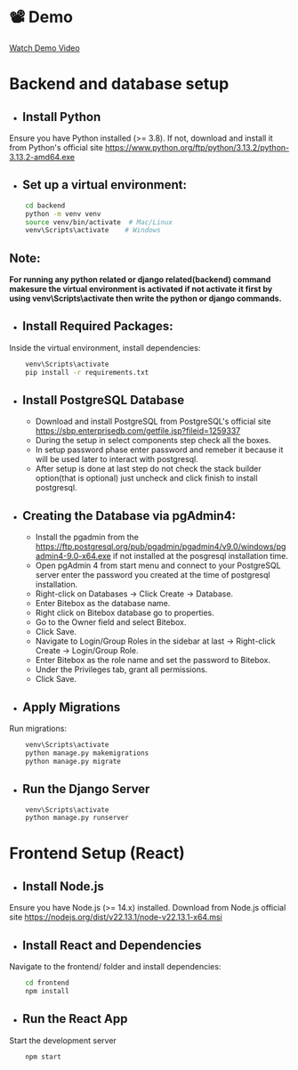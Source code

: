 # 📽 Demo

[Watch Demo Video](https://drive.google.com/file/d/1E7yilDdvCECvoKpKqtAoTgaEwoZgSftI/view?usp=sharing)

# Backend and database setup
- ## Install Python

Ensure you have Python installed (>= 3.8). If not, download and install it from Python's official site https://www.python.org/ftp/python/3.13.2/python-3.13.2-amd64.exe

- ## Set up a virtual environment:

```bash
    cd backend
    python -m venv venv
    source venv/bin/activate  # Mac/Linux
    venv\Scripts\activate    # Windows
```
## Note:
**For running any python related or django related(backend) command makesure the virtual environment is activated if not activate it first by using venv\Scripts\activate then write the python or django commands.**


- ## Install Required Packages:

Inside the virtual environment, install dependencies:

```bash
    venv\Scripts\activate
    pip install -r requirements.txt
```

- ## Install PostgreSQL Database
    - Download and install PostgreSQL from PostgreSQL's official site https://sbp.enterprisedb.com/getfile.jsp?fileid=1259337
    - During the setup in select components step check all the boxes.
    - In setup password phase enter password and remeber it because it will be used later to interact with postgresql. 
    - After setup is done at last step do not check the stack builder option(that is optional) just uncheck and click finish to install postgresql.
   
- ## Creating the Database via pgAdmin4:
    - Install the pgadmin from the https://ftp.postgresql.org/pub/pgadmin/pgadmin4/v9.0/windows/pgadmin4-9.0-x64.exe if not installed at the posgresql installation time.
    - Open pgAdmin 4 from start menu and connect to your PostgreSQL server enter the password you created at the time of postgresql installation.
    - Right-click on Databases → Click Create → Database.
    - Enter Bitebox as the database name.
    - Right click on Bitebox database go to properties.
    - Go to the Owner field and select Bitebox.
    - Click Save.
    - Navigate to Login/Group Roles in the sidebar at last → Right-click Create → Login/Group Role.
    - Enter Bitebox as the role name and set the password to Bitebox.
    - Under the Privileges tab, grant all permissions.
    - Click Save.

- ## Apply Migrations
Run migrations:
```bash
    venv\Scripts\activate 
    python manage.py makemigrations
    python manage.py migrate
```

- ## Run the Django Server
```bash
    venv\Scripts\activate 
    python manage.py runserver
```

# Frontend Setup (React)

- ## Install Node.js
Ensure you have Node.js (>= 14.x) installed. Download from Node.js official site https://nodejs.org/dist/v22.13.1/node-v22.13.1-x64.msi

- ## Install React and Dependencies
Navigate to the frontend/ folder and install dependencies:
```bash
    cd frontend
    npm install
```

- ## Run the React App
Start the development server
```bash
    npm start
```



    
